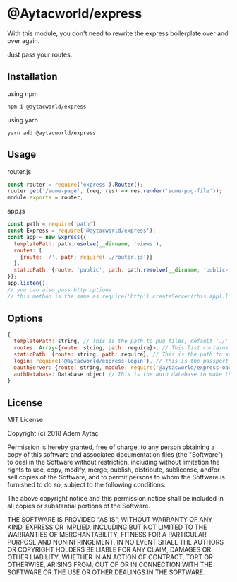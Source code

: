 # @Aytacworld/express

With this module, you don't need to rewrite the express boilerplate over and over again.

Just pass your routes.

## Installation

using npm

`npm i @aytacworld/express`

using yarn

`yarn add @aytacworld/express`

## Usage

router.js
```javascript
const router = require('express').Router();
router.get('/some-page', (req, res) => res.render('some-pug-file'));
module.exports = router;
```

app.js
```javascript
const path = require('path')
const Express = require('@aytacworld/express');
const app = new Express({
  templatePath: path.resolve(__dirname, 'views'),
  routes: [
    {route: '/', path: require('./router.js')}
  ],
  staticPath: {route: 'public', path: path.resolve(__dirname, 'public-folder')}
});
app.listen();
// you can also pass http options
// this method is the same as require('http').createServer(this.app).listen(httpOptions);
```

## Options

```javascript
{
  templatePath: string, // This is the path to pug files, default './'
  routes: Array<{route: string, path: require}>, // This list contains the routing information, default []
  staticPath: {route: string, path: require}, // This is the path to static files, default false
  login: require('@aytacworld/express-login'), // This is the passport module to require, default false
  oauthServer: {route: string, module: require('@aytacworld/express-oauth')}, // This is the oauth serverside part, default false,
  authDatabase: Database object // This is the auth database to make the login/oauth token exchange happen, it is mandatory if you use login and/or oauthServer, default false
}
```

## License

MIT License

Copyright (c) 2018 Adem Aytaç

Permission is hereby granted, free of charge, to any person obtaining a copy
of this software and associated documentation files (the "Software"), to deal
in the Software without restriction, including without limitation the rights
to use, copy, modify, merge, publish, distribute, sublicense, and/or sell
copies of the Software, and to permit persons to whom the Software is
furnished to do so, subject to the following conditions:

The above copyright notice and this permission notice shall be included in all
copies or substantial portions of the Software.

THE SOFTWARE IS PROVIDED "AS IS", WITHOUT WARRANTY OF ANY KIND, EXPRESS OR
IMPLIED, INCLUDING BUT NOT LIMITED TO THE WARRANTIES OF MERCHANTABILITY,
FITNESS FOR A PARTICULAR PURPOSE AND NONINFRINGEMENT. IN NO EVENT SHALL THE
AUTHORS OR COPYRIGHT HOLDERS BE LIABLE FOR ANY CLAIM, DAMAGES OR OTHER
LIABILITY, WHETHER IN AN ACTION OF CONTRACT, TORT OR OTHERWISE, ARISING FROM,
OUT OF OR IN CONNECTION WITH THE SOFTWARE OR THE USE OR OTHER DEALINGS IN THE
SOFTWARE.
